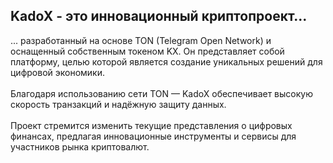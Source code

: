 ## KadoX - это инновационный криптопроект...
... разработанный на основе TON (Telegram Open Network) и оснащенный собственным токеном KX.
Он представляет собой платформу, целью которой является создание уникальных решений для цифровой экономики. <br><br>
Благодаря использованию сети TON — KadoX обеспечивает высокую скорость транзакций и надёжную защиту данных. <br><br>
Проект стремится изменить текущие представления о цифровых финансах, предлагая инновационные инструменты и сервисы для участников рынка криптовалют.
